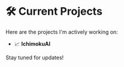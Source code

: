 # 🛠️ Current Projects

Here are the projects I'm actively working on:

- 📈 **IchimokuAI** 

Stay tuned for updates!
